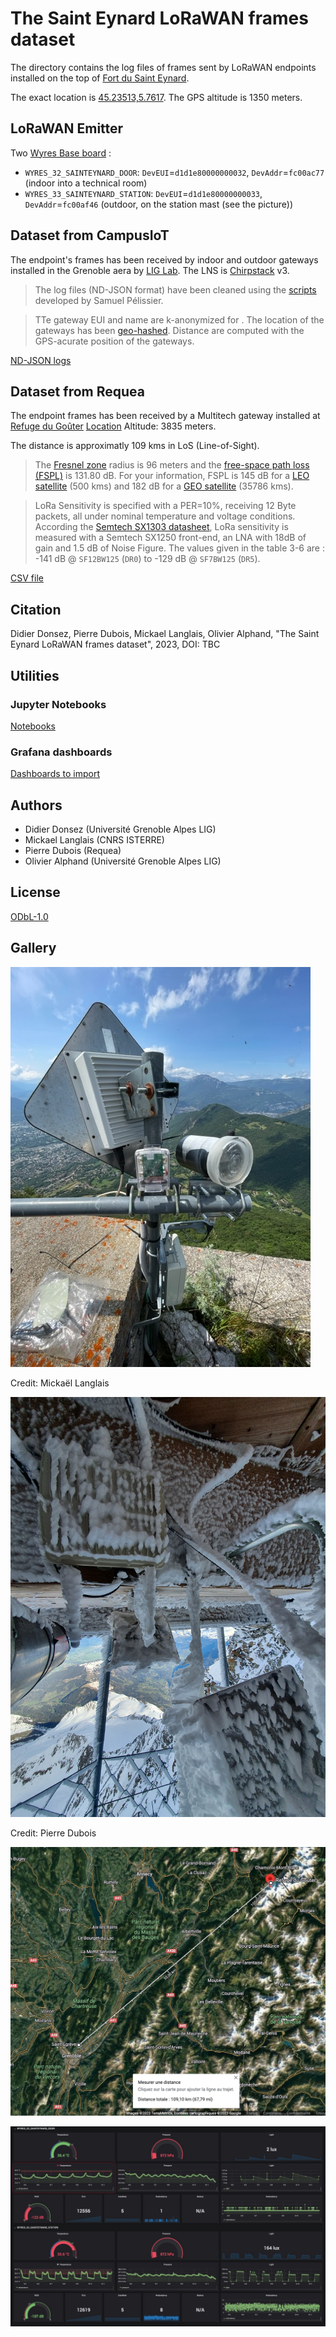 # The Saint Eynard LoRaWAN frames dataset

The directory contains the log files of frames sent by LoRaWAN endpoints installed on the top of [Fort du Saint Eynard](https://fr.wikipedia.org/wiki/Fort_du_Saint-Eynard).

The exact location is [45.23513,5.7617](https://www.openstreetmap.org/search?query=45.23513%2C5.7617#map=19/45.23513/5.76170). The GPS altitude is 1350 meters.

## LoRaWAN Emitter

Two [Wyres Base board](https://github.com/CampusIoT/RIOT-wyres/blob/main/boards/wyres_base/README.md) :
* `WYRES_32_SAINTEYNARD_DOOR`: `DevEUI`=`d1d1e80000000032`, `DevAddr`=`fc00ac77` (indoor into a technical room)
* `WYRES_33_SAINTEYNARD_STATION`: `DevEUI`=`d1d1e80000000033`, `DevAddr`=`fc00af46` (outdoor, on the station mast (see the picture))

## Dataset from CampusIoT

The endpoint's frames has been received by indoor and outdoor gateways installed in the Grenoble aera by [LIG Lab](https://www.liglab.fr/). The LNS is [Chirpstack](https://www.chirpstack.io/) v3. 

> The log files (ND-JSON format) have been cleaned using the [scripts](https://gitlab.inria.fr/spelissi/wisec-2022-reproductibility/-/tree/master/code) developed by Samuel Pélissier.

> TTe gateway EUI and name are k-anonymized for . The location of the gateways has been [geo-hashed](https://en.wikipedia.org/wiki/Geohash). Distance are computed with the GPS-acurate position of the gateways.

[ND-JSON logs](./logs)

## Dataset from Requea

The endpoint frames has been received by a Multitech gateway installed at [Refuge du Goûter](https://en.wikipedia.org/wiki/Go%C3%BBter_Hut) [Location](https://www.openstreetmap.org/search?query=Refuge%20du%20gouter#map=19/45.85108/6.83059) Altitude: 3835 meters.

The distance is approximatly 109 kms in LoS (Line-of-Sight).

> The [Fresnel zone](https://en.wikipedia.org/wiki/Fresnel_zone) radius is 96 meters and the [free-space path loss (FSPL)](https://en.wikipedia.org/wiki/Free-space_path_loss) is 131.80 dB. For your information, FSPL is 145 dB for a [LEO satellite](https://en.wikipedia.org/wiki/Low_Earth_orbit) (500 kms) and 182 dB for a [GEO satellite](https://en.wikipedia.org/wiki/Geostationary_orbit) (35786 kms).

> LoRa Sensitivity is specified with a PER=10%, receiving 12 Byte packets, all under nominal temperature and voltage conditions. According the [Semtech SX1303 datasheet](https://semtech.file.force.com/sfc/dist/version/download/?oid=00DE0000000JelG&ids=0682R000009MnJmQAK&d=%2Fa%2F2R000000Hlli%2FTe0cB6.fNWAPfxRfoFz38R6LOTf3sLAJhD4CpS2RwFc&operationContext=DELIVERY&asPdf=true&viewId=05H3n000002u0NoEAI&dpt=), LoRa sensitivity is measured with a Semtech SX1250 front-end, an LNA with 18dB of gain and 1.5 dB of Noise Figure. The values given in the table 3-6 are : -141 dB @ ```SF12BW125``` (```DR0```) to -129 dB @ ```SF7BW125``` (```DR5```).

[CSV file](./logs)

## Citation
Didier Donsez, Pierre Dubois, Mickael Langlais, Olivier Alphand, "The Saint Eynard LoRaWAN frames dataset", 2023, DOI: TBC

## Utilities

### Jupyter Notebooks

[Notebooks](./notebooks)

### Grafana dashboards

[Dashboards to import](./grafana)

## Authors
* Didier Donsez (Université Grenoble Alpes LIG)
* Mickael Langlais (CNRS ISTERRE)
* Pierre Dubois (Requea)
* Olivier Alphand (Université Grenoble Alpes LIG)

## License
[ODbL-1.0](LICENSE.txt)

## Gallery

![Saint Eynard](wyres_sainteynard.jpg)

Credit: Mickaël Langlais

![Gateway Multitech Refuge du Gouter](multitech-refugegouter.jpg)

Credit: Pierre Dubois

![LOS Fort Saint Eynard - Refuge du Gouter](maps-sainteynard-gouter.jpg)

![Grafana dashboard](grafana.jpg)
